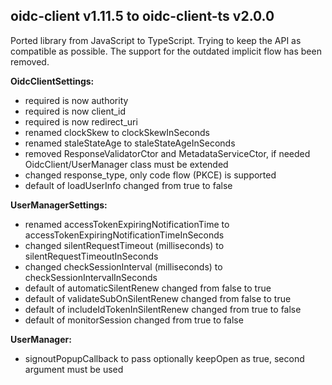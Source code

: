 
## oidc-client v1.11.5 to oidc-client-ts v2.0.0

Ported library from JavaScript to TypeScript. Trying to keep the API as compatible as possible. The support for the outdated implicit flow has been removed.

**OidcClientSettings:**
- required is now authority
- required is now client_id
- required is now redirect_uri
- renamed clockSkew to clockSkewInSeconds
- renamed staleStateAge to staleStateAgeInSeconds
- removed ResponseValidatorCtor and MetadataServiceCtor, if needed OidcClient/UserManager class must be extended
- changed response_type, only code flow (PKCE) is supported
- default of loadUserInfo changed from true to false

**UserManagerSettings:**
- renamed accessTokenExpiringNotificationTime to accessTokenExpiringNotificationTimeInSeconds
- changed silentRequestTimeout (milliseconds) to silentRequestTimeoutInSeconds
- changed checkSessionInterval (milliseconds) to checkSessionIntervalInSeconds
- default of automaticSilentRenew changed from false to true
- default of validateSubOnSilentRenew changed from false to true
- default of includeIdTokenInSilentRenew changed from true to false
- default of monitorSession changed from true to false

**UserManager:**
- signoutPopupCallback to pass optionally keepOpen as true, second argument must be used
